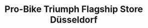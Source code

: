---
title: "Pro-Bike Triumph Flagship Store Düsseldorf"
url: /duesseldorf/pro-bike-triumph-flagship-store-duesseldorf/
shop: Motorrad
---